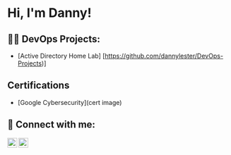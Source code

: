 <h1>Hi, I'm Danny!</h1>

<h2>👨‍💻 DevOps Projects:</h2>

- [Active Directory Home Lab] [https://github.com/dannylester/DevOps-Projects)]

<h2>Certifications</h2>

- [Google Cybersecurity](cert image)

<h2> 🤳 Connect with me:</h2>

[<img align="left" alt="DannyLester | LinkedIn" width="22px" src="https://cdn.jsdelivr.net/npm/simple-icons@v3/icons/linkedin.svg" />][linkedin]
[<img align="left" alt="DannyLester | YouTube" width="22px" src="https://cdn.jsdelivr.net/npm/simple-icons@v3/icons/youtube.svg" />][youtube]

[linkedin]: https://www.linkedin.com/in/danny-lester/
[youtube]: https://www.youtube.com/c/dannylester

<!--
**dannylester/dannylester** is a ✨ _special_ ✨ repository because its `README.md` (this file) appears on your GitHub profile.

Here are some ideas to get you started:

- 🔭 I’m currently working on ...
- 🌱 I’m currently learning ...
- 👯 I’m looking to collaborate on ...
- 🤔 I’m looking for help with ...
- 💬 Ask me about ...
- 📫 How to reach me: ...
- 😄 Pronouns: ...
- ⚡ Fun fact: ...
-->
